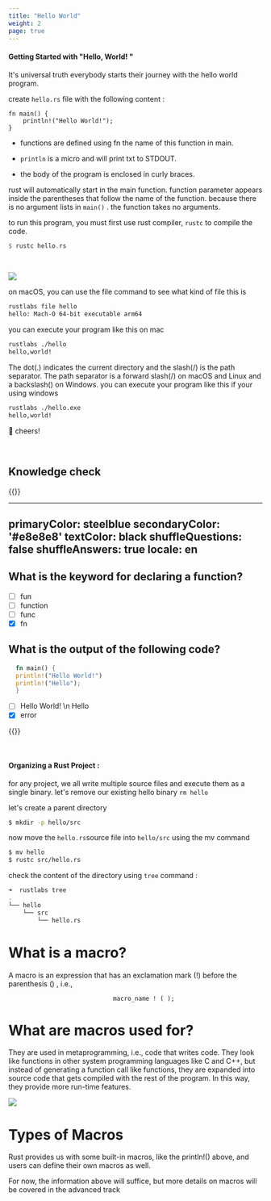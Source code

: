 ```yaml
---
title: "Hello World" 
weight: 2
page: true
---
```


#### Getting Started with "Hello, World! "

It's universal truth everybody starts their journey with the hello world program.

create `hello.rs` file with the following content :


```
fn main() {
    println!("Hello World!");
}

```

*   functions are defined using fn the name of this function in main.
    
*   `println` is a micro and will print txt to STDOUT.
    
*   the body of the program is enclosed in curly braces.


rust will automatically start in the main function. function parameter appears inside the parentheses that follow the name of the function. because there is no argument lists in `main()` . the function takes no arguments.

to run this program, you must first use rust compiler, `rustc` to compile the code.

```rust
$ rustc hello.rs
```
<br>

![](/img/diagrams/1.hello-world.png)

on macOS, you can use the file command to see what kind of file this is

```bash
rustlabs file hello
hello: Mach-O 64-bit executable arm64
```

you can execute your program like this on mac

```bash
rustlabs ./hello
hello,world!
```

The dot(.) indicates the current directory and the slash(/) is the path separator. The path separator is a forward slash(/) on macOS and Linux and a backslash(\) on Windows.
you can execute your program like this if your using windows

```bash
rustlabs ./hello.exe
hello,world!
```

🍾 cheers!

<br>

## Knowledge check 

{{<quizdown>}}

---
primaryColor: steelblue
secondaryColor: '#e8e8e8'
textColor: black
shuffleQuestions: false
shuffleAnswers: true
locale: en
---


## What is the keyword for declaring a function?

- [ ]  fun
- [ ]  function
- [ ]  func
- [x]  fn

## What is the output of the following code?

  ```rust
    fn main() {
    println!("Hello World!")
    println!("Hello");
    }
  ```
 
  - [ ]  Hello World! \n
         Hello
  - [X] error

{{</quizdown>}}

<br>


#### Organizing a Rust Project :

for any project, we all write multiple source files and execute them as a single binary. let's remove our existing hello binary `rm hello`

let's create a parent directory

```bash
$ mkdir -p hello/src
```

now move the `hello.rs`source file into `hello/src` using the mv command

```bash
$ mv hello 
$ rustc src/hello.rs
```

check the content of the directory using `tree` command :

```bash
➜  rustlabs tree
.
└── hello
    └── src
        └── hello.rs
```


# What is a macro?


A macro is an expression that has
an exclamation mark (!) before the parenthesis () , i.e.,


                                 macro_name ! ( );
                                 
# What are macros used for?

They are used in metaprogramming, i.e., code that writes code. They look like functions in other system programming languages like C and C++, but instead of generating a function call like functions, they are expanded into source code that gets compiled with the rest of the program. In this way, they provide more run-time features.     


![](https://raw.githubusercontent.com/sangam14/RustLabs/master/img/metaprogram.png)

# Types of Macros

Rust provides us with some built-in macros, like the println!() above, and users can define their own macros as well.


For now, the information above will suffice, but more details on macros will be covered in the advanced track 










   


